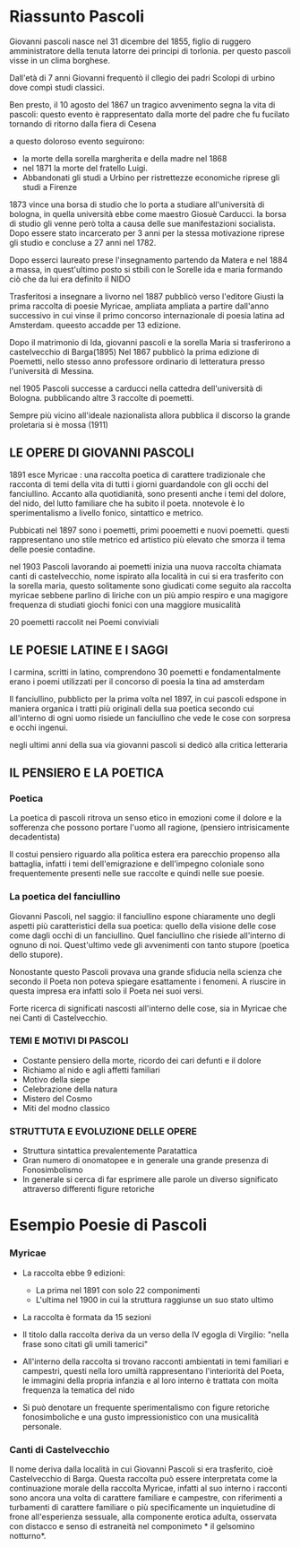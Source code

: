 # Riassunto Pascoli

Giovanni pascoli nasce nel 31 dicembre del 1855, 
figlio di ruggero amministratore della tenuta latorre dei principi di torlonia.
per questo pascoli visse in un clima borghese.

Dall'età di 7 anni Giovanni frequentò il cllegio dei padri Scolopi di urbino dove compì
studi classici.

Ben presto, il 10 agosto del 1867 un tragico avvenimento segna la vita di pascoli:
questo evento è rappresentato dalla morte del padre che fu fucilato tornando 
di ritorno dalla fiera di Cesena

a questo doloroso evento seguirono:
- la morte della sorella margherita e della madre nel 1868
- nel 1871 la morte del fratello Luigi.
- Abbandonati gli studi a Urbino per ristrettezze economiche riprese gli studi a Firenze

1873 vince una borsa di studio che lo porta a studiare all'università di bologna, in 
quella università ebbe come maestro Giosuè Carducci.
la borsa di studio gli venne però tolta a causa delle sue manifestazioni socialista.
Dopo essere stato incarcerato per 3 anni per la stessa motivazione riprese gli studio 
e concluse a 27 anni nel 1782.

Dopo esserci laureato prese l'insegnamento partendo da Matera e nel 1884 a massa, 
in quest'ultimo posto si stbilì con le Sorelle ida e maria formando ciò che
da lui era definito il NIDO

Trasferitosi a insegnare a livorno nel 1887 pubblicò verso l'editore Giusti la 
prima raccolta di poesie Myricae, ampliata ampliata a partire dall'anno successivo
in cui vinse il primo concorso internazionale di poesia latina ad Amsterdam.
queesto accadde per 13 edizione.

Dopo il matrimonio di Ida, giovanni pascoli e la sorella Maria si trasferirono a castelvecchio di Barga(1895)
Nel 1867 pubblicò la prima edizione di Poemetti, nello stesso anno professore ordinario di letteratura presso
l'università di Messina.

nel 1905 Pascoli successe a carducci nella cattedra dell'università di Bologna. pubblicando altre 3 raccolte di poemetti.

Sempre più vicino all'ideale nazionalista allora pubblica il discorso la grande proletaria si è mossa (1911)

## LE OPERE DI GIOVANNI PASCOLI

1891 esce Myricae : una raccolta poetica di carattere tradizionale che racconta di temi della vita di tutti i giorni 
guardandole con gli occhi del fanciullino.
Accanto alla quotidianità, sono presenti anche i temi del dolore, del nido, del lutto familiare che ha subito il poeta.
nnotevole è lo sperimentalismo a livello fonico, sintattico e metrico.

Pubbicati nel 1897 sono i poemetti, primi pooemetti e nuovi poemetti.
questi rappresentano uno stile metrico ed artistico più elevato che smorza 
il tema delle poesie contadine.

nel 1903 Pascoli lavorando ai poemetti inizia una nuova raccolta chiamata canti di castelvecchio, nome ispirato alla località in
cui si era trasferito con la sorella maria, questo solitamente sono giudicati come seguito ala raccolta myricae sebbene
parlino di liriche con un più ampio respiro e una magigore frequenza di studiati giochi fonici con una maggiore musicalità

20 poemetti raccolit nei Poemi conviviali

## LE POESIE LATINE E I SAGGI
I carmina, scritti in latino, comprendono 30 poemetti e fondamentalmente erano i poemi utilizzati per il concorso di poesia la
tina ad amsterdam

Il fanciullino, pubblicto per la prima volta nel 1897, in cui pascoli edspone in maniera organica i tratti più originali della sua poetica
secondo cui all'interno di ogni uomo risiede un fanciullino che vede le cose con sorpresa e occhi ingenui.

negli ultimi anni della sua via giovanni pascoli si dedicò alla critica letteraria



## IL PENSIERO E LA POETICA

### Poetica

La poetica di pascoli ritrova un senso etico in emozioni come il dolore e la sofferenza che possono portare l'uomo all ragione,
(pensiero intrisicamente decadentista)

Il costui pensiero riguardo alla politica estera era parecchio propenso alla battaglia, infatti i temi dell'emigrazione e dell'impegno coloniale sono frequentemente presenti nelle sue raccolte e quindi nelle sue poesie.

### La poetica del fanciullino

Giovanni Pascoli, nel saggio: il fanciullino espone chiaramente uno degli aspetti più caratteristici della sua poetica: quello della visione delle cose come dagli occhi di un fanciullino. Quel fanciullino che risiede all'interno di ognuno di noi.
Quest'ultimo vede gli avvenimenti con tanto stupore (poetica dello stupore).

Nonostante questo Pascoli provava una grande sfiducia nella scienza che secondo il Poeta non poteva spiegare esattamente i fenomeni. A riuscire in questa impresa era infatti solo il Poeta nei suoi versi.

Forte ricerca di significati nascosti all'interno delle cose, sia in Myricae che nei Canti di Castelvecchio.

### TEMI E MOTIVI DI PASCOLI

- Costante pensiero della morte, ricordo dei cari defunti e il dolore 
- Richiamo al nido e agli affetti familiari 
- Motivo della siepe
- Celebrazione della natura
- Mistero del Cosmo
- Miti del modno classico

### STRUTTUTA E EVOLUZIONE DELLE OPERE

- Struttura sintattica prevalentemente Paratattica
- Gran numero di onomatopee e in generale una grande presenza di Fonosimbolismo
- In generale si cerca di far esprimere alle parole un diverso significato attraverso differenti figure retoriche

# Esempio Poesie di Pascoli

### Myricae
- La raccolta ebbe 9 edizioni:
	- La prima nel 1891 con solo 22 componimenti
	- L'ultima nel 1900 in cui la struttura raggiunse un suo stato ultimo 

- La raccolta è formata da 15 sezioni

- Il titolo dalla raccolta deriva da un verso della IV egogla di Virgilio: "nella frase sono citati gli umili tamerici"
- All'interno della raccolta si trovano racconti ambientati in temi familiari e campestri, questi nella loro umiltà rappresentano l'interiorità del Poeta, le immagini della propria infanzia e al loro interno è trattata con molta frequenza la tematica del nido
- Si può denotare un frequente sperimentalismo con figure retoriche fonosimboliche e una  gusto impressionistico con una musicalità personale.

### Canti di Castelvecchio

Il nome deriva dalla località in cui Giovanni Pascoli si era trasferito, cioè Castelvecchio di Barga.
Questa raccolta può essere interpretata come la continuazione morale della raccolta Myricae, infatti al suo interno i racconti sono ancora una volta di carattere familiare e campestre, con riferimenti a turbamenti di carattere familiare o più specificamente un inquietudine di frone all'esperienza sessuale, alla componente erotica adulta, osservata con distacco e senso di estraneità nel componimeto * il gelsomino notturno*.


<!--stackedit_data:
eyJoaXN0b3J5IjpbMjEzNjMyMTA3Nl19
-->